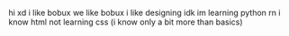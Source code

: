 hi xd
i like bobux
we like bobux
i like designing
idk
im learning python rn
i know html
not learning css (i know only a bit more than basics)
